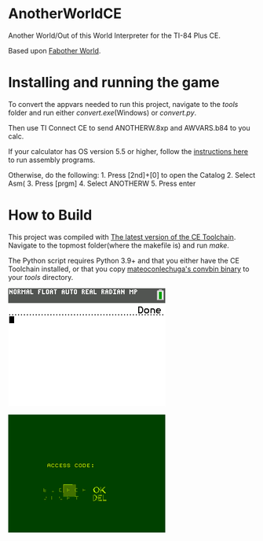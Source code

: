 # AnotherWorldCE

Another World/Out of this World Interpreter for the TI-84 Plus CE. 

Based upon [Fabother World](https://github.com/fabiensanglard/Another-World-Bytecode-Interpreter).

# Installing and running the game

To convert the appvars needed to run this project, navigate to the *tools* folder and run either *convert.exe*(Windows) or *convert.py*.

Then use TI Connect CE to send ANOTHERW.8xp and AWVARS.b84 to you calc. 

If your calculator has OS version 5.5 or higher, follow the [instructions here](https://yvantt.github.io/arTIfiCE/) to run assembly programs.

Otherwise, do the following: 
	1. Press [2nd]+[0] to open the Catalog
	2. Select Asm(
	3. Press [prgm] 
	4. Select ANOTHERW 
	5. Press enter

# How to Build

This project was compiled with [The latest version of the CE Toolchain](https://github.com/CE-Programming/toolchain/releases). Navigate to the topmost folder(where the makefile is) and run *make*.

The Python script requires Python 3.9+ and that you either have the CE Toolchain installed, or that you copy [mateoconlechuga's convbin binary](https://github.com/mateoconlechuga/convbin/releases) to your *tools* directory.

![Intro cinematic](https://raw.githubusercontent.com/Zaalan3/AnotherWorldCE/main/intro.png)

![Level 2](https://raw.githubusercontent.com/Zaalan3/AnotherWorldCE/main/level.png)
